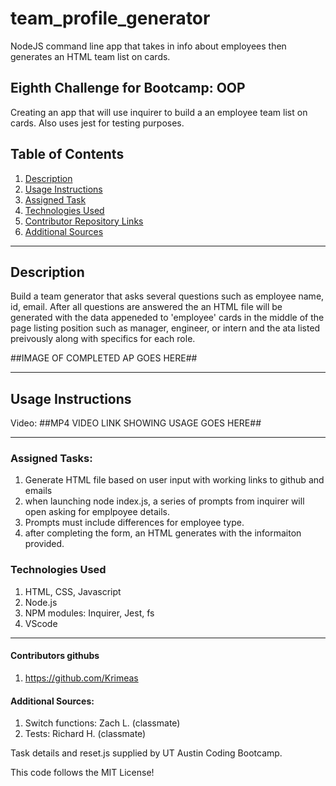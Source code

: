 # team_profile_generator
NodeJS command line app that takes in info about employees then generates an HTML team list on cards.

## Eighth Challenge for Bootcamp: OOP
Creating an app that will use inquirer to build a an employee team list on cards.  Also uses jest for testing purposes.

## Table of Contents
  1. [Description](#description)
  2. [Usage Instructions](#usage-instructions)
  3. [Assigned Task](#assigned-tasks)
  4. [Technologies Used](#technologies-used)
  5. [Contributor Repository Links](#contributor-repository-links)
  6. [Additional Sources](#additional-sources)

-------------------------------------

## Description
Build a team generator that asks several questions such as employee name, id, email.  After all questions are answered the an HTML file will be generated with the data appeneded to 'employee' cards in the middle of the page listing position such as manager, engineer, or intern and the ata listed preivously along with specifics for each role.  


##IMAGE OF COMPLETED AP GOES HERE##

-------------------------------------

## Usage Instructions
Video: 
##MP4 VIDEO LINK SHOWING USAGE GOES HERE##

------------------------------------------------------------

### Assigned Tasks:
 1. Generate HTML file based on user input with working links to github and emails
 2. when launching node index.js, a series of prompts from inquirer will open asking for emplpoyee details.
 3. Prompts must include differences for employee type.
 4. after completing the form, an HTML generates with the informaiton provided.

### Technologies Used
 1. HTML, CSS, Javascript
 2. Node.js
 3. NPM modules: Inquirer, Jest, fs
 4. VScode

------------------------------------------------------------

#### Contributors githubs
1. https://github.com/Krimeas

#### Additional Sources: 
 1. Switch functions: Zach L. (classmate)
 2. Tests: Richard H. (classmate)


Task details and reset.js supplied by UT Austin Coding Bootcamp.

This code follows the MIT License!
